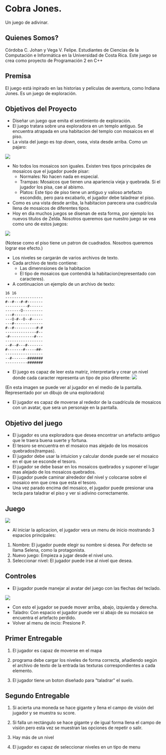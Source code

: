 # Cobra Jones.
Un juego de adivinar.
## Quienes Somos?
Córdoba C. Johan y Vega V. Felipe.
 Estudiantes de Ciencias de la Computación e Informática en la Universidad de Costa Rica.
 Este juego se crea como proyecto de Programación 2 en C++

## Premisa
El juego está inpirado en las historias y películas de aventura, como Indiana Jones. Es un juego de exploración.

## Objetivos del Proyecto
* Diseñar un juego que emita el sentimiento de exploración.
* El juego tratara sobre una exploradora en un templo antiguo. Se encuentra atrapada en una habitacion del templo con mosaicos en el piso.
* La vista del juego es *top down*, osea, vista desde arriba. Como un pajaro:

![](https://i.imgur.com/iCow8ti.jpg)

* No todos los mosaicos son iguales. Existen tres tipos principales de mosaicos que el jugador puede pisar:
	* Normales: No hacen nada en especial.
	* Trampas: Mosaicos que tienen una apariencia vieja y quebrada. Si el jugador los pisa, cae al abismo.
	* Platos: Este tipo de piso tiene un antiguo y valioso artefacto escondido, pero para excabarlo, el jugador debe taladrear el piso.
* Como es una vista desde arriba, la habitacion parecera una cuadricula llena de mosaicos de diferentes tipos.
* Hoy en dia muchos juegos se disenan de esta forma, por ejemplo los nuevos titulos de Zelda. Nosotros queremos que nuestro juego se vea como uno de estos juegos:

![](https://i.imgur.com/awjBYDo.jpg)

(Notese como el piso tiene un patron de cuadrados. Nosotros queremos lograr ese efecto.)
* Los niveles se cargarán de varios archivos de texto.
* Cada archivo de texto contiene:
	* Las dimennsiones de la habitacion
	* El tipo de mosaicos que contendrá la habitacion(representado con caracteres).
* A continuacion un ejemplo de un archivo de texto:

```
16 16
-----------------
#--#---#-#-------
----------#------
-------O---------
---#-------------
---O-#--O--#-----
---#-------------
#--#----------#-#
--------------#--
-#-----------#---
-----------------
--#--#---#-------
#-------#-----##-
-----------------
--#-------#######
----------#######
```
* El juego es capaz de leer esta matriz, interpretarla y crear un nivel donde cada caracter representa un tipo de piso diferente:
![](https://i.imgur.com/x3pDcdA.png)

(En esta imagen se puede ver al jugador en el medio de la pantalla. Representado por un dibujo de una exploradora)
* El jugador es capaz de moverse al rededor de la cuadricula de mosaicos con un avatar, que sera un personaje en la pantalla.

## Objetivo del juego ##
* El jugador es una exploradora que desea encontrar un artefacto antiguo que le traera buena suerte y fortuna.
* El tesoro se encuentra en el mosaico mas alejado de los mosaicos quebrados(trampas).
* El jugador debe usar la intuicion y calcular donde puede ser el mosaico en el que se esconde el tesoro.
* El jugador se debe basar en los mosaicos quebrados y suponer el lugar mas alejado de los mosaicos quebrados.
* El jugador puede caminar alrededor del nivel y colocarse sobre el mosaico enn que crea que esta el tesoro.
* Una vez parado encima del mosaico, el jugador puede presionar una tecla para taladrar el piso y ver si adivino correctamente.

## Juego ##

![](https://i.imgur.com/eyvOikF.png)

* Al iniciar la aplicacion, el jugador vera un menu de inicio mostrando 3 espacios principales:
1. Nombre: El jugador puede elegir su nombre si desea. Por defecto se llama Selena, como la protagonista.
2. Nuevo juego: Empieza a jugar desde el nivel uno.
3. Seleccionar nivel: El jugador puede irse al nivel que desea.

## Controles ##
* El jugador puede manejar al avatar del juego con las flechas del teclado.

![](https://i.imgur.com/j0VfwaI.jpg)

* Con esto el jugador se puede mover arriba, abajo, izquierda y derecha.
* Taladro: Con espacio el jugador puede ver si abajo de su mosaico se encuentra el artefacto perdido.
* Volver al menu de incio: Presione P.


## Primer Entregable

1. El jugador es capaz de moverse en el mapa

2. programa debe cargar los niveles de forma correcta, añadiendo según el archivo de texto de la entrada las texturas correspondientes a cada elemento.

3. El jugador tiene un boton diseñado para "taladrar" el suelo.

## Segundo Entregable

1. Si acierta una moneda se hace gigante y llena el campo de visión del jugador y se muestra su score.

2. Si falla un rectángulo se hace gigante y de igual forma llena el campo de visión pero esta vez se muestran las opciones de repetir o salir.

3. Hay más de un nivel

4. El jugador es capaz de seleccionar niveles en un tipo de menu